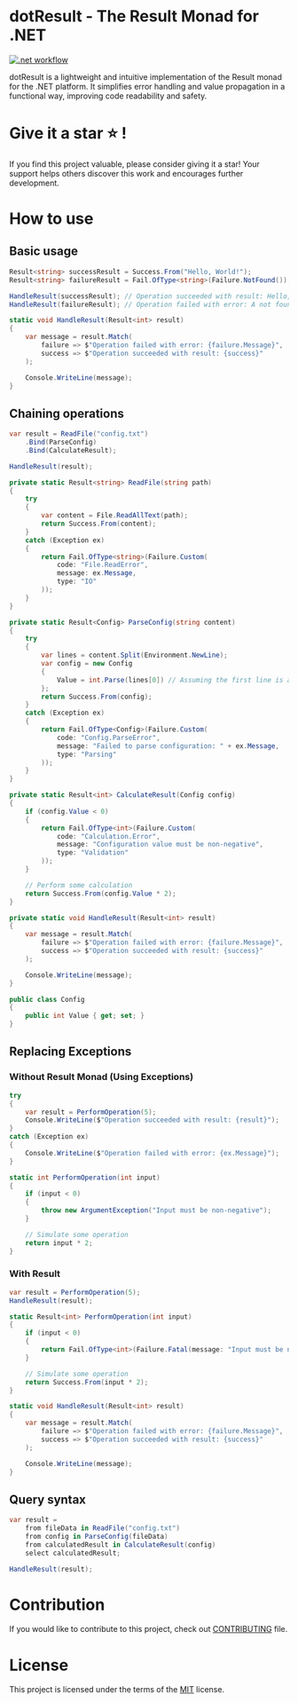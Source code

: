 # dotResult - The Result Monad for .NET

[![.net workflow](https://github.com/Frognar/dotResult/actions/workflows/dotnet.yml/badge.svg?branch=main)](https://github.com/Frognar/dotResult/actions/workflows/dotnet.yml)

dotResult is a lightweight and intuitive implementation of the Result monad for the .NET platform. It simplifies error handling and value propagation in a functional way, improving code readability and safety.

# Give it a star ⭐ !

If you find this project valuable, please consider giving it a star! Your support helps others discover this work and encourages further development.

# How to use

## Basic usage

```csharp
Result<string> successResult = Success.From("Hello, World!");
Result<string> failureResult = Fail.OfType<string>(Failure.NotFound());

HandleResult(successResult); // Operation succeeded with result: Hello, World!
HandleResult(failureResult); // Operation failed with error: A not found failure has occurred.

static void HandleResult(Result<int> result)
{
    var message = result.Match(
        failure => $"Operation failed with error: {failure.Message}",
        success => $"Operation succeeded with result: {success}"
    );

    Console.WriteLine(message);
}
```

## Chaining operations
```csharp
var result = ReadFile("config.txt")
    .Bind(ParseConfig)
    .Bind(CalculateResult);

HandleResult(result);

private static Result<string> ReadFile(string path)
{
    try
    {
        var content = File.ReadAllText(path);
        return Success.From(content);
    }
    catch (Exception ex)
    {
        return Fail.OfType<string>(Failure.Custom(
            code: "File.ReadError",
            message: ex.Message,
            type: "IO"
        ));
    }
}

private static Result<Config> ParseConfig(string content)
{
    try
    {
        var lines = content.Split(Environment.NewLine);
        var config = new Config
        {
            Value = int.Parse(lines[0]) // Assuming the first line is an integer
        };
        return Success.From(config);
    }
    catch (Exception ex)
    {
        return Fail.OfType<Config>(Failure.Custom(
            code: "Config.ParseError",
            message: "Failed to parse configuration: " + ex.Message,
            type: "Parsing"
        ));
    }
}

private static Result<int> CalculateResult(Config config)
{
    if (config.Value < 0)
    {
        return Fail.OfType<int>(Failure.Custom(
            code: "Calculation.Error",
            message: "Configuration value must be non-negative",
            type: "Validation"
        ));
    }

    // Perform some calculation
    return Success.From(config.Value * 2);
}

private static void HandleResult(Result<int> result)
{
    var message = result.Match(
        failure => $"Operation failed with error: {failure.Message}",
        success => $"Operation succeeded with result: {success}"
    );

    Console.WriteLine(message);
}

public class Config
{
    public int Value { get; set; }
}
```

## Replacing Exceptions

### Without Result Monad (Using Exceptions)
```csharp
try
{
    var result = PerformOperation(5);
    Console.WriteLine($"Operation succeeded with result: {result}");
}
catch (Exception ex)
{
    Console.WriteLine($"Operation failed with error: {ex.Message}");
}

static int PerformOperation(int input)
{
    if (input < 0)
    {
        throw new ArgumentException("Input must be non-negative");
    }

    // Simulate some operation
    return input * 2;
}
```

### With Result

```csharp
var result = PerformOperation(5);
HandleResult(result);

static Result<int> PerformOperation(int input)
{
    if (input < 0)
    {
        return Fail.OfType<int>(Failure.Fatal(message: "Input must be non-negative"));
    }

    // Simulate some operation
    return Success.From(input * 2);
}

static void HandleResult(Result<int> result)
{
    var message = result.Match(
        failure => $"Operation failed with error: {failure.Message}",
        success => $"Operation succeeded with result: {success}"
    );

    Console.WriteLine(message);
}
```

## Query syntax

```csharp
var result =
    from fileData in ReadFile("config.txt")
    from config in ParseConfig(fileData)
    from calculatedResult in CalculateResult(config)
    select calculatedResult;

HandleResult(result);
```

# Contribution

If you would like to contribute to this project, check out [CONTRIBUTING](https://github.com/Frognar/dotResult/blob/main/CONTRIBUTING.md) file.

# License

This project is licensed under the terms of the [MIT](https://github.com/Frognar/dotResult/blob/main/LICENSE) license.
